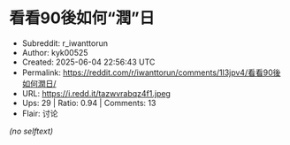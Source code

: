 # 看看90後如何“潤”日

- Subreddit: r_iwanttorun
- Author: kyk00525
- Created: 2025-06-04 22:56:43 UTC
- Permalink: https://reddit.com/r/iwanttorun/comments/1l3jpv4/看看90後如何潤日/
- URL: https://i.redd.it/tazwvrabqz4f1.jpeg
- Ups: 29 | Ratio: 0.94 | Comments: 13
- Flair: 讨论

_(no selftext)_
